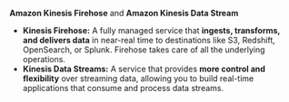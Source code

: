 **Amazon Kinesis Firehose** and **Amazon Kinesis Data Stream**

- **Kinesis Firehose:** A fully managed service that **ingests, transforms, and delivers data** in near-real time to destinations like S3, Redshift, OpenSearch, or Splunk. Firehose takes care of all the underlying operations.
- **Kinesis Data Streams:** A service that provides **more control and flexibility** over streaming data, allowing you to build real-time applications that consume and process data streams.
